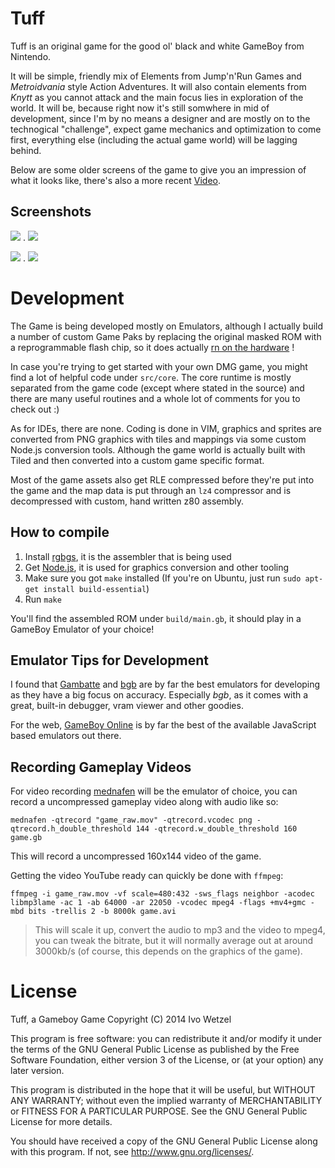 # Tuff

Tuff is an original game for the good ol' black and white GameBoy from Nintendo.

It will be simple, friendly mix of Elements from Jump'n'Run Games and *Metroidvania* style Action Adventures. It will also contain elements from *Knytt* as you cannot attack and the main focus lies in exploration of the world. It will be, because right now it's still somwhere in mid of development, since I'm by no means a designer and are mostly on to the technogical "challenge", expect game mechanics and optimization to come first, everything else (including the actual game world) will be lagging behind.

Below are some older screens of the game to give you an impression of what it looks like, there's also a more recent [Video](http://www.youtube.com/watch?v=Xdtt6Rsvwag).


## Screenshots

![](http://dl.dropboxusercontent.com/u/2332843/tuff/screen1.png) . ![](http://dl.dropboxusercontent.com/u/2332843/tuff/screen2.png) 

![](http://dl.dropboxusercontent.com/u/2332843/tuff/screen3.png) . ![](http://dl.dropboxusercontent.com/u/2332843/tuff/screen4.png)


# Development

The Game is being developed mostly on Emulators, although I actually build a number of custom Game Paks by replacing the original masked ROM with a reprogrammable flash chip, so it does actually [rn on the hardware](http://www.youtube.com/watch?v=yXNEeld8Lq8) !

In case you're trying to get started with your own DMG game, you might find a lot of helpful code under `src/core`. The core runtime is mostly separated from the game code (except where stated in the source) and there are many useful routines and a whole lot of comments for you to check out :)

As for IDEs, there are none. Coding is done in VIM, graphics and sprites are converted from PNG graphics with tiles and mappings via some custom Node.js conversion tools. Although the game world is actually built with Tiled and then converted into a custom game specific format.

Most of the game assets also get RLE compressed before they're put into the game and the map data is put through an `lz4` compressor and is decompressed with custom, hand written z80 assembly.


## How to compile

1. Install [rgbgs](https://github.com/bentley/rgbds), it is the assembler that is being used
2. Get [Node.js](https://nodejs.org), it is used for graphics conversion and other tooling
3. Make sure you got `make` installed (If you're on Ubuntu, just run `sudo apt-get install build-essential`)
4. Run `make`

You'll find the assembled ROM under `build/main.gb`, it should play in a GameBoy Emulator of your choice!


## Emulator Tips for Development

I found that [Gambatte](https://github.com/sinamas/gambatte) and [bgb](http://bgb.bircd.org/) are by far the best emulators for developing 
as they have a big focus on accuracy. Especially *bgb*, as it comes with a great, 
built-in debugger, vram viewer and other goodies. 

For the web, [GameBoy Online](https://github.com/grantgalitz/GameBoy-Online) is by far the best of the available JavaScript based 
emulators out there.

## Recording Gameplay Videos

For video recording [mednafen](http://mednafen.sourceforge.net/) will be the emulator of choice, you can record a 
uncompressed gameplay video along with audio like so:

    mednafen -qtrecord "game_raw.mov" -qtrecord.vcodec png -qtrecord.h_double_threshold 144 -qtrecord.w_double_threshold 160 game.gb

This will record a uncompressed 160x144 video of the game.

Getting the video YouTube ready can quickly be done with `ffmpeg`:

    ffmpeg -i game_raw.mov -vf scale=480:432 -sws_flags neighbor -acodec libmp3lame -ac 1 -ab 64000 -ar 22050 -vcodec mpeg4 -flags +mv4+gmc -mbd bits -trellis 2 -b 8000k game.avi

> This will scale it up, convert the audio to mp3 and the video to mpeg4, you can tweak the bitrate, but it will normally average out at around 3000kb/s (of course, this depends on the graphics of the game).


# License

Tuff, a Gameboy Game
Copyright (C) 2014 Ivo Wetzel

This program is free software: you can redistribute it and/or modify
it under the terms of the GNU General Public License as published by
the Free Software Foundation, either version 3 of the License, or
(at your option) any later version.

This program is distributed in the hope that it will be useful,
but WITHOUT ANY WARRANTY; without even the implied warranty of
MERCHANTABILITY or FITNESS FOR A PARTICULAR PURPOSE.  See the
GNU General Public License for more details.

You should have received a copy of the GNU General Public License
along with this program.  If not, see <http://www.gnu.org/licenses/>.

